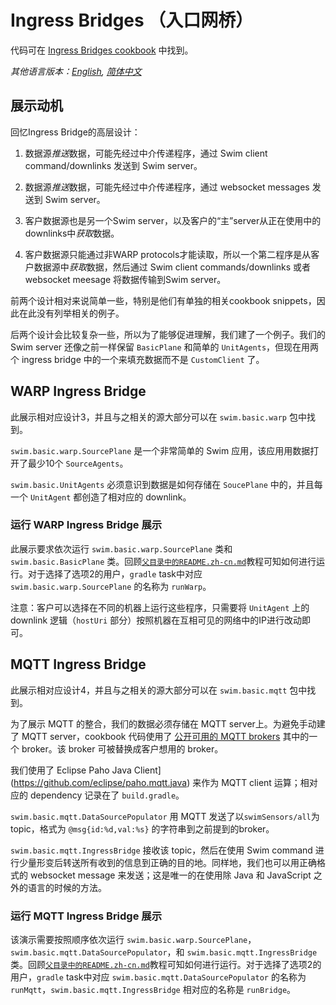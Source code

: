 # Ingress Bridges （入口网桥）

代码可在 [Ingress Bridges cookbook](https://swim.dev/tutorials/ingress-bridges/) 中找到。

*其他语言版本：[English](README.md), [简体中文](README.zh-cn.md)*

## 展示动机

回忆Ingress Bridge的高层设计：

1. 数据源*推送*数据，可能先经过中介传递程序，通过 Swim client command/downlinks 发送到 Swim server。

2. 数据源*推送*数据，可能先经过中介传递程序，通过 websocket messages 发送到 Swim server。

3. 客户数据源也是另一个Swim server，以及客户的“主”server从正在使用中的downlinks中*获取*数据。

4. 客户数据源只能通过非WARP protocols才能读取，所以一个第二程序是从客户数据源中*获取*数据，然后通过 Swim client commands/downlinks 或者 websocket meesage 将数据传输到Swim server。

前两个设计相对来说简单一些，特别是他们有单独的相关cookbook snippets，因此在此没有列举相关的例子。

后两个设计会比较复杂一些，所以为了能够促进理解，我们建了一个例子。我们的 Swim server 还像之前一样保留 `BasicPlane` 和简单的 `UnitAgents`，但现在用两个 ingress bridge 中的一个来填充数据而不是 `CustomClient` 了。

## WARP Ingress Bridge

此展示相对应设计3，并且与之相关的源大部分可以在 `swim.basic.warp` 包中找到。

`swim.basic.warp.SourcePlane` 是一个非常简单的 Swim 应用，该应用用数据打开了最少10个 `SourceAgents`。

`swim.basic.UnitAgents` 必须意识到数据是如何存储在 `SoucePlane` 中的，并且每一个 `UnitAgent` 都创造了相对应的 downlink。

### 运行 WARP Ingress Bridge 展示

此展示要求依次运行 `swim.basic.warp.SourcePlane` 类和 `swim.basic.BasicPlane` 类。回顾[`父目录中的README.zh-cn.md`](../README.zh-cn.md)教程可知如何进行运行。对于选择了选项2的用户，`gradle` task中对应 `swim.basic.warp.SourcePlane` 的名称为 `runWarp`。

注意：客户可以选择在不同的机器上运行这些程序，只需要将 `UnitAgent` 上的 downlink 逻辑（`hostUri` 部分）按照机器在互相可见的网络中的IP进行改动即可。

## MQTT Ingress Bridge

此展示相对应设计4，并且与之相关的源大部分可以在 `swim.basic.mqtt` 包中找到。

为了展示 MQTT 的整合，我们的数据必须存储在 MQTT server上。为避免手动建了 MQTT server，cookbook 代码使用了 [公开可用的 MQTT brokers](https://github.com/mqtt/mqtt.github.io/wiki/public_brokers) 其中的一个 broker。该 broker 可被替换成客户想用的 broker。

我们使用了 Eclipse Paho Java Client](https://github.com/eclipse/paho.mqtt.java) 来作为 MQTT client 运算；相对应的 dependency 记录在了 `build.gradle`。

`swim.basic.mqtt.DataSourcePopulator` 用 MQTT 发送了以`swimSensors/all`为topic，格式为 `@msg{id:%d,val:%s}` 的字符串到之前提到的broker。

`swim.basic.mqtt.IngressBridge` 接收该 topic，然后在使用 Swim command 进行少量形变后转送所有收到的信息到正确的目的地。同样地，我们也可以用正确格式的 websocket message 来发送；这是唯一的在使用除 Java 和 JavaScript 之外的语言的时候的方法。

### 运行 MQTT Ingress Bridge 展示

该演示需要按照顺序依次运行 `swim.basic.warp.SourcePlane`，`swim.basic.mqtt.DataSourcePopulator`，和 `swim.basic.mqtt.IngressBridge` 类。回顾[`父目录中的README.zh-cn.md`](../README.zh-cn.md)教程可知如何进行运行。对于选择了选项2的用户，`gradle` task中对应 `swim.basic.mqtt.DataSourcePopulator` 的名称为 `runMqtt`，`swim.basic.mqtt.IngressBridge` 相对应的名称是 `runBridge`。